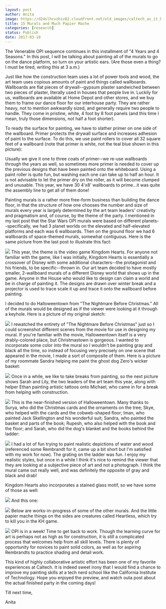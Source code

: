 ```yaml
---
layout: post
author: Anita
image: https://d24slhcvzhzz82.cloudfront.net/old_images/caltech_as_it_happens/6a0105349b8251970b01b8d2649c02970c.jpg
title: 15 Murals and Much Papier Mache
categories: [research]
status: Publish
date: 2017-03-10
---
```



The Venerable OPI sequence continues in this installment of "4 Years and 4 Seasons." In this post, I will be talking about painting all of the murals to go on the dance platform, so turn on your artistic ears. (Are those even a thing? I must be tired, writing this at 3 a.m.)

Just like how the construction team uses a lot of power tools and wood, the art team uses copious amounts of paint and things called wallboards. Wallboards are flat pieces of drywall--gypsum plaster sandwiched between two pieces of plaster, literally used in houses that people live in. Luckily for us, wallboards are available at Home Depot and other stores, and we buy them to frame our dance floor for our interhouse party. They are rather heavy, not to mention awkwardly sized, and generally require two people to handle. They come in pristine, white, 4 foot by 8 foot panels (and this time I mean, truly those dimensions, not half a foot shorter).

To ready the surface for painting, we have to slather primer on one side of the wallboard. Primer protects the drywall surface and increases adhesion of paint to the surface. To do this, we use paint rollers to cover all 32 square feet of a wallboard (note that primer is white, not the teal blue shown in this picture):

Usually we give it one to three coats of primer--we re-use wallboards through the years as well, so sometimes more primer is needed to cover up the previous designs that have been painted onto the whiteboard. Using a paint roller is quite fun, but washing each one can take up to half an hour. It is not advisable to let the primer dry on the roller, as it will become clumped and unusable. This year, we have 30 4'x8' wallboards to prime...it was quite the assembly line to get all of them done!

Painting murals is a rather more free-form business than building the dance floor, in that the structure of how one chooses the number and size of murals every year is largely determined by the art team leaders' creativity and pragmatism and, of course, by the theme of the party. I mentioned in my last post that the Star Wars OPI murals were based on different planets--specifically, we had 3 planet worlds on the elevated and half-elevated platforms and each was 6 wallboards. Then on the ground floor we had 6 wallboards of space-themed murals, somewhat contiguous. Here is the same picture from the last post to illustrate this fact:

![](https://d24slhcvzhzz82.cloudfront.net/old_images/caltech_as_it_happens/6a0105349b8251970b01bb097d6459970d.jpg)
This year, the theme is the video game Kingdom Hearts. For anyone not familiar with the game, like I was initially, Kingdom Hearts is essentially a crossover of Disney with some additional characters--the protagonist and his friends, to be specific--thrown in. Our art team decided to have mostly smaller, 2-wallboard murals of a different Disney world that shows up in the game. Anyone in the House who would like to design can claim a world and be in charge of painting it. The designs are drawn over winter break and a projector is used to trace scale it up and trace it onto the wallboard before painting.

I decided to do Halloweentown from "The Nightmare Before Christmas." All of the murals would be designed as if the viewer were looking at it through a keyhole. Here is a picture of my original sketch:

![](https://d24slhcvzhzz82.cloudfront.net/old_images/caltech_as_it_happens/6a0105349b8251970b01b8d2649c7e970c.jpg)
I rewatched the entirety of "The Nightmare Before Christmas" just so I could screenshot different scenes from the movie for use in designing my mural. If you're familiar with the movie, Halloweentown itself is a very drably-colored place, but Christmastown is gorgeous. I wanted to incorporate some color into the mural so I wouldn't be painting gray and black all the time, so instead of focusing very precisely on one scene that appeared in the movie, I made a sort of composite of them. Here is a picture of my roommate Sandra helping me paint the ghost dog Zero's wicker basket:

![](https://d24slhcvzhzz82.cloudfront.net/old_images/caltech_as_it_happens/6a0105349b8251970b01bb097d64e2970d.jpg)
Once in a while, we like to take breaks from painting, so the next picture shows Sarah and Lily, the two leaders of the art team this year, along with helper Ethan painting artistic tattoos onto Michael, who came in for a break from helping with construction.


![](https://d24slhcvzhzz82.cloudfront.net/old_images/6a019b0005f8ce970d01b8d2649cc7970c-pi.jpg)
This is the near-finished version of Halloweentown. Many thanks to Surya, who did the Christmas cards and the ornaments on the tree; Skye, who helped with the cards and the cobweb-shaped floor; Iman, who painted Jack Skellington and his wonderful suit; Sandra, who painted the basket and parts of the book; Rupesh, who also helped with the book and the floor; and Sarah, who did the dog's blanket and the books behind the ladder:

![](https://d24slhcvzhzz82.cloudfront.net/old_images/caltech_as_it_happens/6a0105349b8251970b01bb097d6501970d.jpg)
I had a lot of fun trying to paint realistic depictions of water and wood (referenced some Rembrandt for it, came up a bit short but I'm satisfied with my work for now). The grating on the ladder was fun. I enjoy my realistic styles, but once in a while I think it's nice to remind the viewer that they are looking at a subjective piece of art and not a photograph. I think the mural came out really well, and was definitely the opposite of gray and black and drab!

Kingdom Hearts also incorporates a stained glass motif, so we have some of those as well:

![](https://d24slhcvzhzz82.cloudfront.net/old_images/caltech_as_it_happens/6a0105349b8251970b01b7c8da4ffc970b.jpg)
And this one:

![](https://d24slhcvzhzz82.cloudfront.net/old_images/caltech_as_it_happens/6a0105349b8251970b01bb097d65e9970d.jpg)
Below are works-in-progress of some of the other murals. And the little papier mache things on the sides are creatures called Heartless, which try to kill you in the KH game.


![](https://d24slhcvzhzz82.cloudfront.net/old_images/caltech_as_it_happens/6a0105349b8251970b01b8d2649d29970c.jpg)
OPI is in a week! Time to get back to work. Though the learning curve for art is perhaps not as high as for construction, it is still a complicated process that welcomes help from all skill levels. There is plenty of opportunity for novices to paint solid colors, as well as for aspiring Rembrandts to practice shading and detail work.

This kind of highly collaborative artistic effort has been one of my favorite experiences at Caltech. It is indeed sweet irony that I would find a chance to improve my painting skills at a tech nerd school like the California Institute of Technology. Hope you enjoyed the preview, and watch outa post about the actual finished party in the coming days!

Till next time,

Anita

